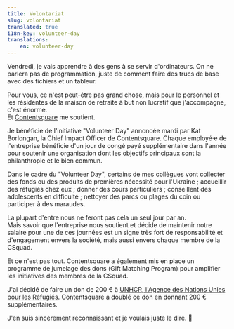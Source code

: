 ```yaml
---
title: Volontariat
slug: volontariat
translated: true
i18n-key: volunteer-day
translations:
    en: volunteer-day
---
```


Vendredi, je vais apprendre à des gens à se servir d'ordinateurs. On ne parlera pas de programmation, juste de comment faire des trucs de base avec des fichiers et un tableur.

Pour vous, ce n'est peut-être pas grand chose, mais pour le personnel et les résidentes de la maison de retraite à but non lucratif que j'accompagne, c'est énorme.  
Et [Contentsquare](https://contentsquare.com/) me soutient.

Je bénéficie de l'initiative "<span lang="en">Volunteer Day</span>" annoncée mardi par Kat Borlongan, la Chief Impact Officer de Contentsquare. Chaque employé·e de l'entreprise bénéficie d'un jour de congé payé supplémentaire dans l'année pour soutenir une organisation dont les objectifs principaux sont la philanthropie et le bien commun.

Dans le cadre du "<span lang="en">Volunteer Day</span>", certains de mes collègues vont collecter des fonds ou des produits de premières nécessité pour l'Ukraine ; accueillir des réfugiés chez eux ; donner des cours particuliers ; conseillent des adolescents en difficulté ; nettoyer des parcs ou plages du coin ou participer à des maraudes.

La plupart d'entre nous ne feront pas cela un seul jour par an.  
Mais savoir que l'entreprise nous soutient et décide de maintenir notre salaire pour une de ces journées est un signe très fort de responsabilité et d'engagement envers la société, mais aussi envers chaque membre de la CSquad.

Et ce n'est pas tout. Contentsquare a également mis en place un programme de jumelage des dons (<span lang="en">Gift Matching Program</span>) pour amplifier les initiatives des membres de la CSquad.

J'ai décidé de faire un don de 200 € à [UNHCR, l'Agence des Nations Unies pour les Réfugiés](https://www.unhcr.org/fr/). Contentsquare a doublé ce don en donnant 200 € supplémentaires.

J'en suis sincèrement reconnaissant et je voulais juste le dire. 🙏
